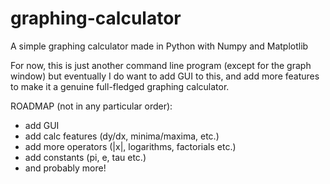 # graphing-calculator
A simple graphing calculator made in Python with Numpy and Matplotlib

For now, this is just another command line program (except for the graph window) but eventually I do want to add GUI to this, and add more features to make it a genuine full-fledged graphing calculator.

ROADMAP (not in any particular order):
- add GUI
- add calc features (dy/dx, minima/maxima, etc.)
- add more operators (|x|, logarithms, factorials etc.)
- add constants (pi, e, tau etc.)
- and probably more!
